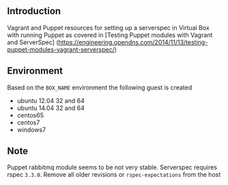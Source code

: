 Introduction
------------
Vagrant and Puppet resources for setting up a serverspec in Virtual Box with running Puppet
as covered in [Testing Puppet modules with Vagrant and ServerSpec] (https://engineering.opendns.com/2014/11/13/testing-puppet-modules-vagrant-serverspec/)

Environment
-----------
Based on the `BOX_NAME` environment the following guest is created 

 - ubuntu 12.04 32 and 64
 - ubuntu 14.04 32 and 64
 - centos65
 - centos7
 - windows7

Note
----
Puppet rabbitmq module seems to be not very stable.
Serverspec requires rspec `3.3.0`. Remove all older revisions or `rspec-expectations` from the host

